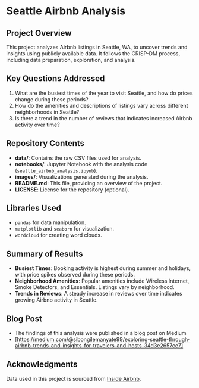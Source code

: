 # Seattle Airbnb Analysis

## Project Overview
This project analyzes Airbnb listings in Seattle, WA, to uncover trends and insights using publicly available data. It follows the CRISP-DM process, including data preparation, exploration, and analysis.

## Key Questions Addressed
1. What are the busiest times of the year to visit Seattle, and how do prices change during these periods?
2. How do the amenities and descriptions of listings vary across different neighborhoods in Seattle?
3. Is there a trend in the number of reviews that indicates increased Airbnb activity over time?

## Repository Contents
- **data/**: Contains the raw CSV files used for analysis.
- **notebooks/**: Jupyter Notebook with the analysis code (`seattle_airbnb_analysis.ipynb`).
- **images/**: Visualizations generated during the analysis.
- **README.md**: This file, providing an overview of the project.
- **LICENSE**: License for the repository (optional).

## Libraries Used
- `pandas` for data manipulation.
- `matplotlib` and `seaborn` for visualization.
- `wordcloud` for creating word clouds.

## Summary of Results
- **Busiest Times**: Booking activity is highest during summer and holidays, with price spikes observed during these periods.
- **Neighborhood Amenities**: Popular amenities include Wireless Internet, Smoke Detectors, and Essentials. Listings vary by neighborhood.
- **Trends in Reviews**: A steady increase in reviews over time indicates growing Airbnb activity in Seattle.

## Blog Post
- The findings of this analysis were published in a blog post on Medium
- [https://medium.com/@sibongilemanyate99/exploring-seattle-through-airbnb-trends-and-insights-for-travelers-and-hosts-34d3e2657ce7]
## Acknowledgments
Data used in this project is sourced from [Inside Airbnb](https://www.kaggle.com/datasets/airbnb/seattle/data ).

